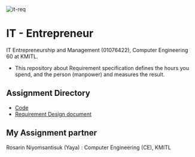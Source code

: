 ![it-req](https://github.com/phattharaphorn/os-lab/assets/88389821/a1fcee72-b811-4875-84f8-41248f428344)

# IT - Entrepreneur
IT Entrepreneurship and Management (01076422), Computer Engineering 60 at KMITL.

- This repository about Requirement specification defines the hours you spend, and the person (manpower) and measures the result.

## Assignment Directory
- [Code](src)
- [Requirement Design document]([cell-00](https://docs.google.com/document/d/1Kfa7o5kAMKKvSufhEpLxxhKx6JJHz5z7w2Ci6wDOhys/edit?usp=sharing)https://docs.google.com/document/d/1Kfa7o5kAMKKvSufhEpLxxhKx6JJHz5z7w2Ci6wDOhys/edit?usp=sharing)

## My Assignment partner
Rosarin Niyomsantisuk (Yaya) : Computer Engineering (CE), KMITL
